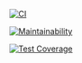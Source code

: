 [![CI](https://github.com/camelCalm/check-two/actions/workflows/blank.yml/badge.svg)](https://github.com/camelCalm/check-two/actions/workflows/blank.yml)

[![Maintainability](https://api.codeclimate.com/v1/badges/0dafc254960c6b565bd4/maintainability)](https://codeclimate.com/github/camelCalm/check-two/maintainability)

[![Test Coverage](https://api.codeclimate.com/v1/badges/0dafc254960c6b565bd4/test_coverage)](https://codeclimate.com/github/camelCalm/check-two/test_coverage)
